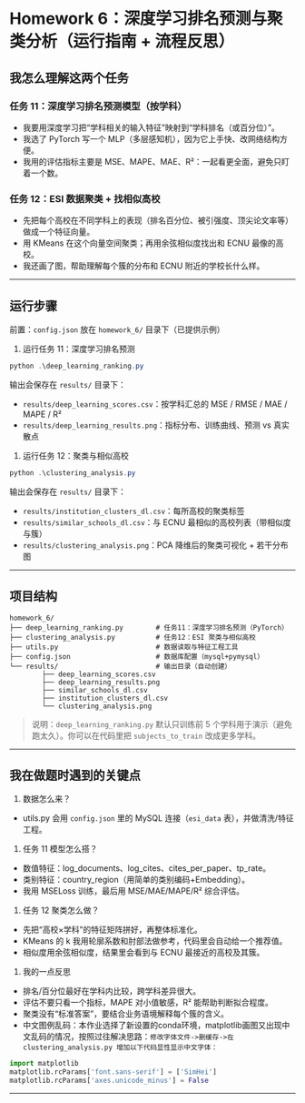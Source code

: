 # Homework 6：深度学习排名预测与聚类分析（运行指南 + 流程反思）


## 我怎么理解这两个任务

### 任务 11：深度学习排名预测模型（按学科）
- 我要用深度学习把“学科相关的输入特征”映射到“学科排名（或百分位）”。
- 我选了 PyTorch 写一个 MLP（多层感知机），因为它上手快、改网络结构方便。
- 我用的评估指标主要是 MSE、MAPE、MAE、R²：一起看更全面，避免只盯着一个数。

### 任务 12：ESI 数据聚类 + 找相似高校
- 先把每个高校在不同学科上的表现（排名百分位、被引强度、顶尖论文率等）做成一个特征向量。
- 用 KMeans 在这个向量空间聚类；再用余弦相似度找出和 ECNU 最像的高校。
- 我还画了图，帮助理解每个簇的分布和 ECNU 附近的学校长什么样。

---

## 运行步骤

前置：`config.json` 放在 `homework_6/` 目录下（已提供示例）

1) 运行任务 11：深度学习排名预测
```powershell
python .\deep_learning_ranking.py
```
输出会保存在 `results/` 目录下：
- `results/deep_learning_scores.csv`：按学科汇总的 MSE / RMSE / MAE / MAPE / R²
- `results/deep_learning_results.png`：指标分布、训练曲线、预测 vs 真实散点

1) 运行任务 12：聚类与相似高校
```powershell
python .\clustering_analysis.py
```
输出会保存在 `results/` 目录下：
- `results/institution_clusters_dl.csv`：每所高校的聚类标签
- `results/similar_schools_dl.csv`：与 ECNU 最相似的高校列表（带相似度与簇）
- `results/clustering_analysis.png`：PCA 降维后的聚类可视化 + 若干分布图

---

## 项目结构
```
homework_6/
├── deep_learning_ranking.py        # 任务11：深度学习排名预测（PyTorch）
├── clustering_analysis.py          # 任务12：ESI 聚类与相似高校
├── utils.py                        # 数据读取与特征工程工具
├── config.json                     # 数据库配置（mysql+pymysql）
└── results/                        # 输出目录（自动创建）
        ├── deep_learning_scores.csv
        ├── deep_learning_results.png
        ├── similar_schools_dl.csv
        ├── institution_clusters_dl.csv
        └── clustering_analysis.png
```

> 说明：`deep_learning_ranking.py` 默认只训练前 5 个学科用于演示（避免跑太久）。你可以在代码里把 `subjects_to_train` 改成更多学科。

---

## 我在做题时遇到的关键点

1) 数据怎么来？
- utils.py 会用 `config.json` 里的 MySQL 连接（`esi_data` 表），并做清洗/特征工程。

1) 任务 11 模型怎么搭？
- 数值特征：log_documents、log_cites、cites_per_paper、tp_rate。
- 类别特征：country_region（用简单的类别编码+Embedding）。
- 我用 MSELoss 训练，最后用 MSE/MAE/MAPE/R² 综合评估。

1) 任务 12 聚类怎么做？
- 先把“高校×学科”的特征矩阵拼好，再整体标准化。
- KMeans 的 k 我用轮廓系数和肘部法做参考，代码里会自动给一个推荐值。
- 相似度用余弦相似度，结果里会看到与 ECNU 最接近的高校及其簇。

1) 我的一点反思
- 排名/百分位最好在学科内比较，跨学科差异很大。
- 评估不要只看一个指标，MAPE 对小值敏感，R² 能帮助判断拟合程度。
- 聚类没有“标准答案”，要结合业务语境解释每个簇的含义。
- 中文图例乱码：本作业选择了新设置的conda环境，matplotlib画图又出现中文乱码的情况，按照过往解决思路：`修改字体文件->删缓存->在 clustering_analysis.py 增加以下代码显性显示中文字体：`
```python
import matplotlib
matplotlib.rcParams['font.sans-serif'] = ['SimHei']
matplotlib.rcParams['axes.unicode_minus'] = False
```

---

